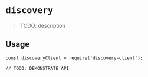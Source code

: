 # `discovery`

> TODO: description

## Usage

```
const discoveryClient = require('discovery-client');

// TODO: DEMONSTRATE API
```
